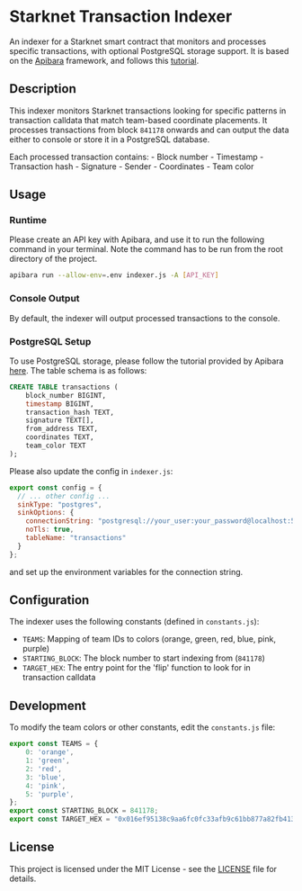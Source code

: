 # Starknet Transaction Indexer

An indexer for a Starknet smart contract that monitors and processes specific transactions, with optional PostgreSQL storage support. It is based on the [Apibara](https://www.apibara.com/) framework, and follows this [tutorial](https://github.com/SupremeSingh/apibara-starknet-tutorial).

## Description

This indexer monitors Starknet transactions looking for specific patterns in transaction calldata that match team-based coordinate placements. It processes transactions from block `841178` onwards and can output the data either to console or store it in a PostgreSQL database.

Each processed transaction contains:
    - Block number
    - Timestamp
    - Transaction hash
    - Signature
    - Sender
    - Coordinates
    - Team color

## Usage

### Runtime

Please create an API key with Apibara, and use it to run the following command in your terminal. Note the command has to be run from the root directory of the project.

```bash
apibara run --allow-env=.env indexer.js -A [API_KEY]
```

### Console Output
By default, the indexer will output processed transactions to the console.

### PostgreSQL Setup
To use PostgreSQL storage, please follow the tutorial provided by Apibara [here](https://www.apibara.com/docs/integrations/postgres). The table schema is as follows:

```sql
CREATE TABLE transactions (
    block_number BIGINT,
    timestamp BIGINT,
    transaction_hash TEXT,
    signature TEXT[],
    from_address TEXT,
    coordinates TEXT,
    team_color TEXT
);
```

Please also update the config in `indexer.js`:
```javascript
export const config = {
  // ... other config ...
  sinkType: "postgres",
  sinkOptions: {
    connectionString: "postgresql://your_user:your_password@localhost:5432/your_db_name",
    noTls: true,
    tableName: "transactions"
  }
};
```
and set up the environment variables for the connection string.

## Configuration

The indexer uses the following constants (defined in `constants.js`):

- `TEAMS`: Mapping of team IDs to colors (orange, green, red, blue, pink, purple)
- `STARTING_BLOCK`: The block number to start indexing from (`841178`)
- `TARGET_HEX`: The entry point for the 'flip' function to look for in transaction calldata

## Development

To modify the team colors or other constants, edit the `constants.js` file:
```javascript
export const TEAMS = {
    0: 'orange',
    1: 'green',
    2: 'red',
    3: 'blue',
    4: 'pink',
    5: 'purple',
};
export const STARTING_BLOCK = 841178;
export const TARGET_HEX = "0x016ef95138c9aa6fc0fc33afb9c61bb877a82fb413f53bdf8ae9520a2ef42d41";
```

## License

This project is licensed under the MIT License - see the [LICENSE](./LICENSE) file for details.

